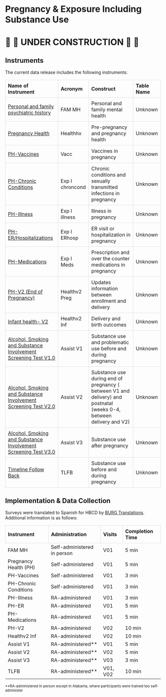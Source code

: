 # Pregnancy & Exposure Including Substance Use

# 🚧 🚧 UNDER CONSTRUCTION 🚧 🚧

## Instruments
The current data release includes the following instruments:

<table style="width: 100%; border-collapse: collapse; table-layout: fixed;">
  <thead>
    <tr>
      <th style="border: 1px solid #ddd; padding: 8px; text-align: left;">Name of Instrument</th>
      <th style="border: 1px solid #ddd; padding: 8px; text-align: left;">Acronym</th>
      <th style="border: 1px solid #ddd; padding: 8px; text-align: left;">Construct</th>
      <th style="border: 1px solid #ddd; padding: 8px; text-align: left;">Table Name</th>
    </tr>
  </thead>
<tbody>
    <tr>
        <td style="border: 1px solid #ddd; padding: 8px; word-wrap: break-word; white-space: normal;"><a href="psych_history">Personal and family psychiatric history</a></td>
        <td style="border: 1px solid #ddd; padding: 8px; word-wrap: break-word; white-space: normal;">FAM MH</td>
        <td style="border: 1px solid #ddd; padding: 8px; word-wrap: break-word; white-space: normal;">Personal and family mental health</td>
        <td style="border: 1px solid #ddd; padding: 8px; word-wrap: break-word; white-space: normal;">Unknown</td>
    </tr>      
    <tr>
        <td style="border: 1px solid #ddd; padding: 8px; word-wrap: break-word; white-space: normal;"><a href="preghealth_all">Pregnancy Health</a></td>
        <td style="border: 1px solid #ddd; padding: 8px; word-wrap: break-word; white-space: normal;">Healthhx</td>
        <td style="border: 1px solid #ddd; padding: 8px; word-wrap: break-word; white-space: normal;">Pre-pregnancy and pregnancy health</td>
        <td style="border: 1px solid #ddd; padding: 8px; word-wrap: break-word; white-space: normal;">Unknown</td>
    </tr>          
    <tr>
        <td style="border: 1px solid #ddd; padding: 8px; word-wrap: break-word; white-space: normal;"><a href="preghealth_all">PH-Vaccines</a></td>
        <td style="border: 1px solid #ddd; padding: 8px; word-wrap: break-word; white-space: normal;">Vacc</td>
        <td style="border: 1px solid #ddd; padding: 8px; word-wrap: break-word; white-space: normal;">Vaccines in pregnancy</td>
        <td style="border: 1px solid #ddd; padding: 8px; word-wrap: break-word; white-space: normal;">Unknown</td>
    </tr>    
    <tr>
        <td style="border: 1px solid #ddd; padding: 8px; word-wrap: break-word; white-space: normal;"><a href="preghealth_all">PH-Chronic Conditions</a></td>
        <td style="border: 1px solid #ddd; padding: 8px; word-wrap: break-word; white-space: normal;">Exp I chroncond</td>
        <td style="border: 1px solid #ddd; padding: 8px; word-wrap: break-word; white-space: normal;">Chronic conditions and sexually transmitted infections in pregnancy</td>
        <td style="border: 1px solid #ddd; padding: 8px; word-wrap: break-word; white-space: normal;">Unknown</td>
    </tr>  
    <tr>
        <td style="border: 1px solid #ddd; padding: 8px; word-wrap: break-word; white-space: normal;"><a href="preghealth_all">PH-Illness</a></td>
        <td style="border: 1px solid #ddd; padding: 8px; word-wrap: break-word; white-space: normal;">Exp I illness</td>
        <td style="border: 1px solid #ddd; padding: 8px; word-wrap: break-word; white-space: normal;">Illness in pregnancy</td>
        <td style="border: 1px solid #ddd; padding: 8px; word-wrap: break-word; white-space: normal;">Unknown</td>
    </tr>     
    <tr>
        <td style="border: 1px solid #ddd; padding: 8px; word-wrap: break-word; white-space: normal;"><a href="preghealth_all">PH-ER/Hospitalizations</a></td>
        <td style="border: 1px solid #ddd; padding: 8px; word-wrap: break-word; white-space: normal;">Exp I ERhosp</td>
        <td style="border: 1px solid #ddd; padding: 8px; word-wrap: break-word; white-space: normal;">ER visit or hospitalization in pregnancy</td>
        <td style="border: 1px solid #ddd; padding: 8px; word-wrap: break-word; white-space: normal;">Unknown</td>
    </tr>  
    <tr>
        <td style="border: 1px solid #ddd; padding: 8px; word-wrap: break-word; white-space: normal;"><a href="preghealth_all">PH-Medications</a></td>
        <td style="border: 1px solid #ddd; padding: 8px; word-wrap: break-word; white-space: normal;">Exp I Meds</td>
        <td style="border: 1px solid #ddd; padding: 8px; word-wrap: break-word; white-space: normal;">Prescription and over the counter medications in pregnancy</td>
        <td style="border: 1px solid #ddd; padding: 8px; word-wrap: break-word; white-space: normal;">Unknown</td>
    </tr>  
    <tr>
        <td style="border: 1px solid #ddd; padding: 8px; word-wrap: break-word; white-space: normal;"><a href="preghealth_all">PH-V2 (End of Pregnancy)</a></td>
        <td style="border: 1px solid #ddd; padding: 8px; word-wrap: break-word; white-space: normal;">Healthv2 Preg</td>
        <td style="border: 1px solid #ddd; padding: 8px; word-wrap: break-word; white-space: normal;">Updates information between enrollment and delivery</td>
        <td style="border: 1px solid #ddd; padding: 8px; word-wrap: break-word; white-space: normal;">Unknown</td>
    </tr>  
    <tr>
        <td style="border: 1px solid #ddd; padding: 8px; word-wrap: break-word; white-space: normal;"><a href="infanthealth">Infant health- V2</a></td>
        <td style="border: 1px solid #ddd; padding: 8px; word-wrap: break-word; white-space: normal;">Healthv2 Inf</td>
        <td style="border: 1px solid #ddd; padding: 8px; word-wrap: break-word; white-space: normal;">Delivery and birth outcomes</td>
        <td style="border: 1px solid #ddd; padding: 8px; word-wrap: break-word; white-space: normal;">Unknown</td>
    </tr>    
    <tr>
        <td style="border: 1px solid #ddd; padding: 8px; word-wrap: break-word; white-space: normal;"><a href="substanceuse_all">Alcohol, Smoking and Substance Involvement Screening Test V1.0</a></td>
        <td style="border: 1px solid #ddd; padding: 8px; word-wrap: break-word; white-space: normal;">Assist V1</td>
        <td style="border: 1px solid #ddd; padding: 8px; word-wrap: break-word; white-space: normal;">Substance use and problematic use before and during pregnancy</td>
        <td style="border: 1px solid #ddd; padding: 8px; word-wrap: break-word; white-space: normal;">Unknown</td>
    </tr>    
    <tr>
        <td style="border: 1px solid #ddd; padding: 8px; word-wrap: break-word; white-space: normal;"><a href="substanceuse_all">Alcohol, Smoking and Substance Involvement Screening Test V2.0</a></td>
        <td style="border: 1px solid #ddd; padding: 8px; word-wrap: break-word; white-space: normal;">Assist V2</td>
        <td style="border: 1px solid #ddd; padding: 8px; word-wrap: break-word; white-space: normal;">Substance use during end of pregnancy ( between V1 and delivery) and postnatal (weeks 0-4, between delivery and V2)</td>
        <td style="border: 1px solid #ddd; padding: 8px; word-wrap: break-word; white-space: normal;">Unknown</td>
    </tr>    
    <tr>
        <td style="border: 1px solid #ddd; padding: 8px; word-wrap: break-word; white-space: normal;"><a href="substanceuse_all">Alcohol, Smoking and Substance Involvement Screening Test V3.0</a></td>
        <td style="border: 1px solid #ddd; padding: 8px; word-wrap: break-word; white-space: normal;">Assist V3</td>
        <td style="border: 1px solid #ddd; padding: 8px; word-wrap: break-word; white-space: normal;">Substance use after pregnancy</td>
        <td style="border: 1px solid #ddd; padding: 8px; word-wrap: break-word; white-space: normal;">Unknown</td>
    </tr>           
    <tr>
        <td style="border: 1px solid #ddd; padding: 8px; word-wrap: break-word; white-space: normal;"><a href="substanceuse_all">Timeline Follow Back</a></td>
        <td style="border: 1px solid #ddd; padding: 8px; word-wrap: break-word; white-space: normal;">TLFB</td>
        <td style="border: 1px solid #ddd; padding: 8px; word-wrap: break-word; white-space: normal;">Substance use before and during pregnancy</td>
        <td style="border: 1px solid #ddd; padding: 8px; word-wrap: break-word; white-space: normal;">Unknown</td>
    </tr>        
</tbody>
</table>


## Implementation & Data Collection
Surveys were translated to Spanish for HBCD by [BURG Translations](https://burgtranslations.com/our-services/). Additional information is as follows:

<table style="width: 100%; border-collapse: collapse; table-layout: fixed;">
  <thead>
    <tr>
      <th style="border: 1px solid #ddd; padding: 8px; text-align: left;">Instrument</th>
      <th style="border: 1px solid #ddd; padding: 8px; text-align: left;">Administration</th>
      <th style="border: 1px solid #ddd; padding: 8px; text-align: left;">Visits</th>
      <th style="border: 1px solid #ddd; padding: 8px; text-align: left;">Completion Time</th>      
    </tr>
  </thead>
<tbody>
    <tr>
        <td>FAM MH</td>
        <td>Self-administered in person</td>
        <td>V01</td>
        <td>5 min</td>
    </tr>
    <tr>
        <td>Pregnancy Health (PH)</td>
        <td>Self-administered</td>
        <td>V01</td>
        <td>5 min</td>
    </tr>    
    <tr>
        <td>PH-Vaccines</td>
        <td>Self-administered</td>
        <td>V01</td>
        <td>3 min</td>
    </tr>      
    <tr>
        <td>PH-Chronic Conditions</td>
        <td>Self-administered</td>
        <td>V01</td>
        <td>3 min</td>
    </tr>      
    <tr>
        <td>PH-Illness</td>
        <td>RA-administered</td>
        <td>V01</td>
        <td>3 min</td>
    </tr>          
    <tr>
        <td>PH-ER</td>
        <td>RA-administered</td>
        <td>V01</td>
        <td>5 min</td>
    </tr>       
    <tr>
        <td>PH-Medications</td>
        <td>RA-administered</td>
        <td>V01</td>
        <td>5 min</td>
    </tr>       
    <tr>
        <td>PH-V2</td>
        <td>RA-administered</td>
        <td>V02</td>
        <td>10 min</td>
    </tr>     
    <tr>
        <td>Healthv2 Inf</td>
        <td>RA-administered</td>
        <td>V02</td>
        <td>10 min</td>
    </tr> 
    <tr>
        <td>Assist V1</td>
        <td>RA-administered**</td>
        <td>V01</td>
        <td>5 min</td>
    </tr>     
    <tr>
        <td>Assist V2</td>
        <td>RA-administered**</td>
        <td>V02</td>
        <td>5 min</td>
    </tr>     
    <tr>
        <td>Assist V3</td>
        <td>RA-administered**</td>
        <td>V03</td>
        <td>3 min</td>
    </tr>        
    <tr>
        <td>TLFB</td>
        <td>RA-administered**</td>
        <td>V01, V02</td>
        <td>10 min</td>
    </tr>         
</tbody>
</table>
<small>**RA-administered in person except in Alabama, where participants were trained too self-administer</small>

